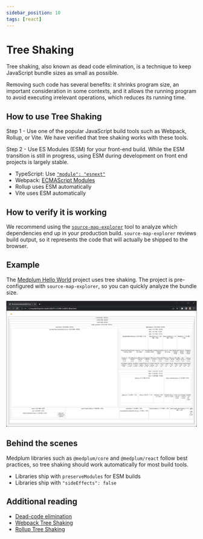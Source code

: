 ```yaml
---
sidebar_position: 10
tags: [react]
---
```


# Tree Shaking

Tree shaking, also known as dead code elimination, is a technique to keep JavaScript bundle sizes as small as possible.

Removing such code has several benefits: it shrinks program size, an important consideration in some contexts, and it allows the running program to avoid executing irrelevant operations, which reduces its running time.

## How to use Tree Shaking

Step 1 - Use one of the popular JavaScript build tools such as Webpack, Rollup, or Vite. We have verified that tree shaking works with these tools.

Step 2 - Use ES Modules (ESM) for your front-end build. While the ESM transition is still in progress, using ESM during development on front end projects is largely stable.

- TypeScript: Use [`"module": "esnext"`](https://www.typescriptlang.org/tsconfig#module)
- Webpack: [ECMAScript Modules](https://webpack.js.org/guides/ecma-script-modules/)
- Rollup uses ESM automatically
- Vite uses ESM automatically

## How to verify it is working

We recommend using the [`source-map-explorer`](https://www.npmjs.com/package/source-map-explorer) tool to analyze which dependencies end up in your production build. `source-map-explorer` reviews build output, so it represents the code that will actually be shipped to the browser.

## Example

The [Medplum Hello World](https://github.com/medplum/medplum-hello-world) project uses tree shaking. The project is pre-configured with `source-map-explorer`, so you can quickly analyze the bundle size.

![Medplum Hello World Tree Shaking](./tree-shaking.png)

## Behind the scenes

Medplum libraries such as `@medplum/core` and `@medplum/react` follow best practices, so tree shaking should work automatically for most build tools.

- Libraries ship with `preserveModules` for ESM builds
- Libraries ship with `"sideEffects": false`

## Additional reading

- [Dead-code elimination](https://en.wikipedia.org/wiki/Dead-code_elimination)
- [Webpack Tree Shaking](https://webpack.js.org/guides/tree-shaking/)
- [Rollup Tree Shaking](https://rollupjs.org/guide/en/#tree-shaking)
